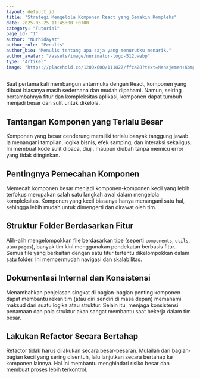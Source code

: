 ```yaml
---
layout: default_id
title: "Strategi Mengelola Komponen React yang Semakin Kompleks"
date: 2025-05-25 11:45:00 +0700
category: "Tutorial"
page_id: "1"
author: "Nurhidayat"
author_role: "Penulis"
author_bio: "Menulis tentang apa saja yang menurutku menarik."
author_avatar: "/assets/image/nurimator-logo-512.webp"
type: "Artikel"
image: "https://placehold.co/1200x600/111827/ffca28?text=Manajemen+Komponen"
---
```


Saat pertama kali membangun antarmuka dengan React, komponen yang dibuat biasanya masih sederhana dan mudah dipahami. Namun, seiring bertambahnya fitur dan kompleksitas aplikasi, komponen dapat tumbuh menjadi besar dan sulit untuk dikelola.

## Tantangan Komponen yang Terlalu Besar

Komponen yang besar cenderung memiliki terlalu banyak tanggung jawab. Ia menangani tampilan, logika bisnis, efek samping, dan interaksi sekaligus. Ini membuat kode sulit dibaca, diuji, maupun diubah tanpa memicu error yang tidak diinginkan.

## Pentingnya Pemecahan Komponen

Memecah komponen besar menjadi komponen-komponen kecil yang lebih terfokus merupakan salah satu langkah awal dalam mengelola kompleksitas. Komponen yang kecil biasanya hanya menangani satu hal, sehingga lebih mudah untuk dimengerti dan dirawat oleh tim.

## Struktur Folder Berdasarkan Fitur

Alih-alih mengelompokkan file berdasarkan tipe (seperti `components`, `utils`, atau `pages`), banyak tim kini menggunakan pendekatan berbasis fitur. Semua file yang berkaitan dengan satu fitur tertentu dikelompokkan dalam satu folder. Ini mempermudah navigasi dan skalabilitas.

## Dokumentasi Internal dan Konsistensi

Menambahkan penjelasan singkat di bagian-bagian penting komponen dapat membantu rekan tim (atau diri sendiri di masa depan) memahami maksud dari suatu logika atau struktur. Selain itu, menjaga konsistensi penamaan dan pola struktur akan sangat membantu saat bekerja dalam tim besar.

## Lakukan Refactor Secara Bertahap

Refactor tidak harus dilakukan secara besar-besaran. Mulailah dari bagian-bagian kecil yang sering disentuh, lalu lanjutkan secara bertahap ke komponen lainnya. Hal ini membantu menghindari risiko besar dan membuat proses lebih terkontrol.
